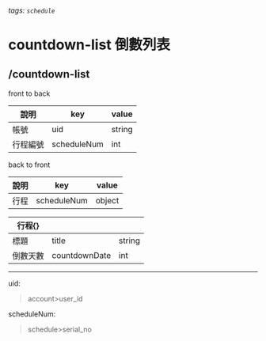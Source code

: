 ###### tags: `schedule`
# countdown-list 倒數列表
## /countdown-list
front to back

| 說明     | key         | value  |
| -------- | ----------- | ------ |
| 帳號     | uid          | string |
| 行程編號 | scheduleNum | int    |

back to front

| 說明         | key      | value |
| ------------ | -------- | ----- |
| 行程 | scheduleNum | object  |


| 行程{}   |               |        |
| -------- | ------------- | ------ |
| 標題     | title         | string |
| 倒數天數 | countdownDate | int    |

---
uid:
 >account>user_id

scheduleNum:
 >schedule>serial_no
